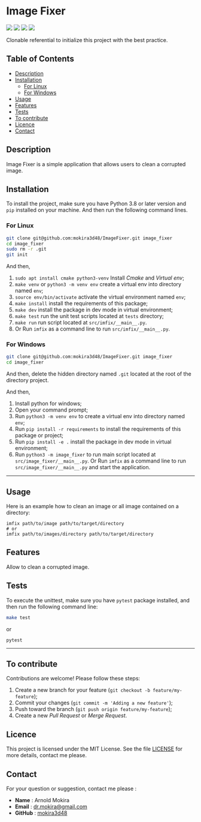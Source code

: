 # Image Fixer
![](https://img.shields.io/badge/Python-3.8-blue)
![](https://img.shields.io/badge/LICENSE-MIT-%2300557f)
![](https://img.shields.io/badge/lastest-2025--02--27-green)
![](https://img.shields.io/badge/contact-dr.mokira%40gmail.com-blueviolet)

Clonable referential to initialize this project with the best practice.

## Table of Contents
- [Description](#description)
- [Installation](#installation)
  - [For Linux](#for-linux)
  - [For Windows](#for-windows)
- [Usage](#uage)
- [Features](#features)
- [Tests](#tests)
- [To contribute](#to-contribute)
- [Licence](#licence)
- [Contact](#contact)


## Description

Image Fixer is a simple application that allows users to clean a corrupted
image.

## Installation

To install the project, make sure you have Python 3.8 or later version
and `pip` installed on your machine. And then run the following command lines.

### For Linux

```bash
git clone git@github.com:mokira3d48/ImageFixer.git image_fixer
cd image_fixer
sudo rm -r .git
git init
```

And then,

1. `sudo apt install cmake python3-venv` Install *Cmake* and *Virtual env*;
2. `make venv` or `python3 -m venv env` create a virtual env into directory
named `env`;
3. `source env/bin/activate` activate the virtual environment named `env`;
4. `make install` install the requirements of this package;
5. `make dev` install the package in dev mode in virtual environment;
6. `make test` run the unit test scripts located at `tests` directory;
7. `make run` run script located at `src/imfix/__main__.py`.
8. Or Run `imfix` as a command line to run `src/imfix/__main__.py`.

### For Windows

```bash
git clone git@github.com:mokira3d48/ImageFixer.git image_fixer
cd image_fixer
```

And then, delete the hidden directory named `.git` located at the root
of the directory project.

And then,

1. Install python for windows;
2. Open your command prompt;
3. Run `python3 -m venv env` to create a virtual env into directory
named `env`;
4. Run `pip install -r requirements` to install the requirements
of this package or project;
5. Run `pip install -e .` install the package in dev mode in virtual
environment;
6. Run `python3 -m image_fixer` to run main script located
at `src/image_fixer/__main__.py`. Or Run `imfix` as a command line
to run `src/image_fixer/__main__.py` and start the application.


---

## Usage

Here is an example how to clean an image or all image contained on a directory:

```shell
imfix path/to/image path/to/target/directory
# or
imfix path/to/images/directory path/to/target/directory
```

## Features
Allow to clean a corrupted image.

## Tests

To execute the unittest, make sure you have `pytest` package installed,
and then run the following command line:

```bash
make test 
```
or

```shell
pytest
```

---

## To contribute

Contributions are welcome! Please follow these steps:

1. Create a new branch for your feature (`git checkout -b feature/my-feature`);
2. Commit your changes (`git commit -m 'Adding a new feature'`);
3. Push toward the branch (`git push origin feature/my-feature`);
4. Create a new *Pull Request* or *Merge Request*.

## Licence

This project is licensed under the MIT License. See the file [LICENSE](LICENSE)
for more details, contact me please.

## Contact

For your question or suggestion, contact me please :

- **Name** : Arnold Mokira
- **Email** : dr.mokira@gmail.com
- **GitHub** : [mokira3d48](https://github.com/mokira3d48)

